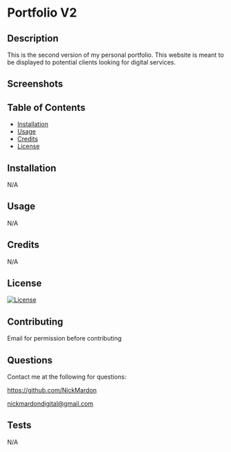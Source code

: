 # Portfolio V2

## Description 

This is the second version of my personal portfolio.  This website is meant to be displayed to potential clients looking for digital services.  

## Screenshots

## Table of Contents

* [Installation](#installation)
* [Usage](#usage)
* [Credits](#credits)
* [License](#license)


## Installation 

N/A


## Usage 

N/A


## Credits 

N/A

## License

[![License](https://img.shields.io/badge/License-Boost%201.0-lightblue.svg)](https://www.boost.org/LICENSE_1_0.txt)

## Contributing

Email for permission before contributing

## Questions

Contact me at the following for questions:

https://github.com/NickMardon

nickmardondigital@gmail.com

## Tests

N/A

